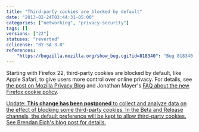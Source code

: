 ```yaml
---
title: "Third-party cookies are blocked by default"
date: "2013-02-24T03:44:31-05:00"
categories: ["networking", "privacy-security"]
tags: []
versions: ["22"]
statuses: "reverted"
cclicense: "BY-SA 3.0"
references:
    "https://bugzilla.mozilla.org/show_bug.cgi?id=818340": "Bug 818340 – Block cookies from sites I haven\'t visited"
---
```

Starting with Firefox 22, third-party cookies are blocked by default, like Apple Safari, to give users more control over online privacy. For details, see [the post on Mozilla Privacy Blog](https://blog.mozilla.org/privacy/2013/02/25/firefox-getting-smarter-about-third-party-cookies/) and Jonathan Mayer's [FAQ about the new Firefox cookie policy](http://webpolicy.org/2013/02/22/the-new-firefox-cookie-policy/).

<ins>Update: [**This change has been postponed**](https://bugzilla.mozilla.org/show_bug.cgi?id=851606) to collect and analyze data on the effect of blocking some third-party cookies. In the Beta and Release channels, the default preference will be kept to allow third-party cookies. See [Brendan Eich's blog post](https://brendaneich.com/2013/05/c-is-for-cookie/) for details.</ins>
